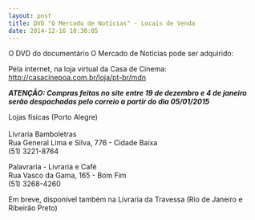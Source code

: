 ```yaml
---
layout: post
title: DVD "O Mercado de Notícias" - Locais de Venda
date: 2014-12-16 10:30:05
---
```

O DVD do documentário O Mercado de Notícias pode ser adquirido:

Pela internet, na loja virtual da Casa de Cinema:\
http://casacinepoa.com.br/loja/pt-br/mdn

***ATENÇÃO: Compras feitas no site entre 19 de dezembro e 4 de janeiro serão despachadas pelo correio a partir do dia 05/01/2015***

Lojas físicas (Porto Alegre)\
\
Livraria Bamboletras\
Rua General Lima e Silva, 776 - Cidade Baixa\
(51) 3221-8764

Palavraria - Livraria e Café\
Rua Vasco da Gama, 165 - Bom Fim\
(51) 3268-4260

Em breve, disponível também na Livraria da Travessa (Rio de Janeiro e Ribeirão Preto)